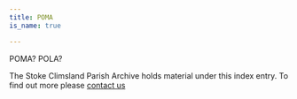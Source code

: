 ```yaml
---
title: POMA
is_name: true

---
```


POMA? POLA?


The Stoke Climsland Parish Archive holds material under this index entry. To find out more please [contact us](/contact/)
